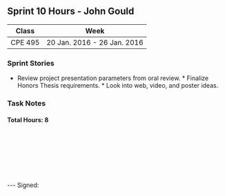 ## Sprint 10 Hours - John Gould 
Class | Week 
----- | ---- 
CPE 495| 20 Jan. 2016 - 26 Jan. 2016 

### Sprint Stories
<!--- 
Copy from the previous week's sprint report. At the bottom we list the goals for the next week.
-->

* Review project presentation parameters from oral review. * Finalize
Honors Thesis requirements. * Look into web, video, and poster ideas.

### Task Notes
<!--- 
Format this however you wish. Notes should be somewhat details descriptions of what happened during the sprint.
 elements are line breaks to extend the document, make sure to adjust them.
-->
####  Total Hours: 8 


<BR><BR><BR><BR><BR><BR>


--- Signed: 